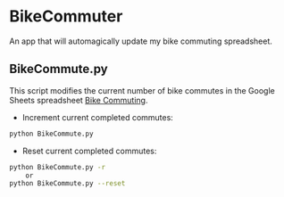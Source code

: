 # BikeCommuter
An app that will automagically update my bike commuting spreadsheet.

## BikeCommute.py

This script modifies the current number of bike commutes in the Google Sheets spreadsheet [Bike Commuting](https://docs.google.com/spreadsheets/d/1DbbcRTwytdVD9khKGJmea5R1GdH41-4vfiq1I-UHxvs/edit?usp=sharing).

* Increment current completed commutes:
```bash
python BikeCommute.py
```

* Reset current completed commutes:
```bash
python BikeCommute.py -r
	or
python BikeCommute.py --reset
```
